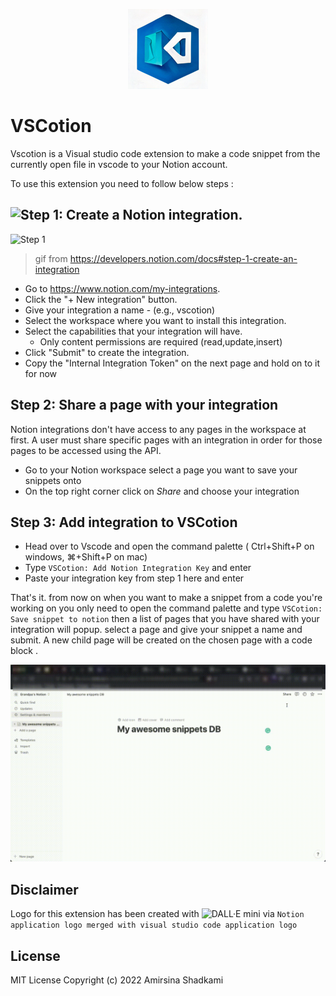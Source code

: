 <p align="center">
  <img src="https://raw.githubusercontent.com/amirsinaa/vscotion/main/.github/images/icons/icon.png" />
</p>

# VSCotion

Vscotion is a Visual studio code extension to make a code snippet from the currently open file in vscode to your Notion account.

To use this extension you need to follow below steps :

## ![Step 1: Create a Notion integration.](https://developers.notion.com/docs#step-1-create-an-integration)

![Step 1](https://files.readme.io/2ec137d-093ad49-create-integration.gif)
> gif from https://developers.notion.com/docs#step-1-create-an-integration

- Go to https://www.notion.com/my-integrations.
- Click the "+ New integration" button.
- Give your integration a name - (e.g., vscotion)
- Select the workspace where you want to install this integration.
- Select the capabilities that your integration will have.
  - Only content permissions are required (read,update,insert)
- Click "Submit" to create the integration.
- Copy the "Internal Integration Token" on the next page and hold on to it for now

## Step 2: Share a page with your integration
Notion integrations don't have access to any pages in the workspace at first. A user must share specific pages with an integration in order for those pages to be accessed using the API.
- Go to your Notion workspace select a page you want to save your snippets onto
- On the top right corner click on *Share* and choose your integration

## Step 3: Add integration to VSCotion
- Head over to Vscode and open the command palette ( Ctrl+Shift+P on windows,  ⌘+Shift+P on mac)
- Type `VSCotion: Add Notion Integration Key` and enter
- Paste your integration key from step 1 here and enter


That's it. from now on when you want to make a snippet from a code you're working on you only need to open the command palette and type  `VSCotion: Save snippet to notion` then a list of pages that you have shared with your integration will popup. select a page and give your snippet a name and submit.
A new child page will be created on the chosen page with a code block .

![Step 1](https://raw.githubusercontent.com/amirsinaa/vscotion/main/.github/images/howtouse.gif)

## Disclaimer
Logo for this extension has been created with ![DALL·E mini](https://huggingface.co/spaces/dalle-mini/dalle-mini) via `Notion application logo merged with visual studio code application logo`

## License
MIT License
Copyright (c) 2022 Amirsina Shadkami